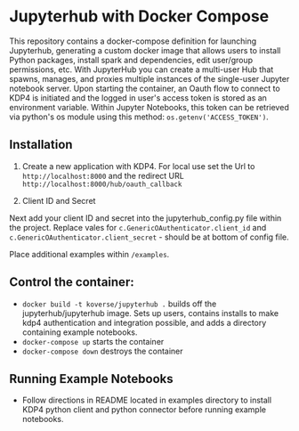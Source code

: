 # Jupyterhub with Docker Compose

This repository contains a docker-compose definition for launching Jupyterhub, generating a custom docker image that allows users to install Python packages, install spark and dependencies, edit user/group permissions, etc. With JupyterHub you can create a multi-user Hub that spawns, manages, and proxies multiple instances of the single-user Jupyter notebook server. Upon starting the container, an Oauth flow to connect to KDP4 is initiated and the logged in user's access token is stored as an environment variable. Within Jupyter Notebooks, this token can be retrieved via python's os module using this method: ```os.getenv('ACCESS_TOKEN')```.

## Installation

1. Create a new application with KDP4.
For local use set the Url to `http://localhost:8000` and the redirect URL `http://localhost:8000/hub/oauth_callback`

2. Client ID and Secret

Next add your client ID and secret into the jupyterhub_config.py file within the project. Replace vales for ```c.GenericOAuthenticator.client_id``` and ```c.GenericOAuthenticator.client_secret``` - should be at bottom of config file.

Place additional examples within `/examples`.

## Control the container:

* ```docker build -t koverse/jupyterhub .``` builds off the jupyterhub/jupyterhub image. Sets up users, contains installs to make kdp4 authentication and integration possible, and adds a directory containing example notebooks.
* ```docker-compose up``` starts the container
* ```docker-compose down``` destroys the container

## Running Example Notebooks

* Follow directions in README located in examples directory to install KDP4 python client and python connector before running example notebooks.
